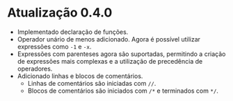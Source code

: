 # Atualização 0.4.0

- Implementado declaração de funções.
- Operador unário de menos adicionado. Agora é possível utilizar expressões como `-1` e `-x`.
- Expressões com parenteses agora são suportadas, permitindo a criação de expressões mais complexas e a utilização de precedência de operadores.
- Adicionado linhas e blocos de comentários.
  - Linhas de comentários são iniciadas com `//`.
  - Blocos de comentários são iniciados com `/*` e terminados com `*/`.

